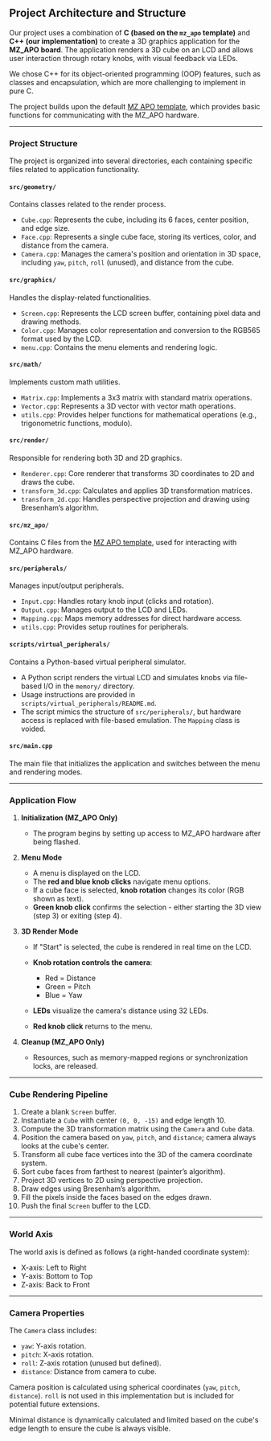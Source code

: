 ## Project Architecture and Structure

Our project uses a combination of **C (based on the `mz_apo` template)** and
**C++ (our implementation)** to create a 3D graphics application for the
**MZ_APO board**. The application renders a 3D cube on an LCD and allows user
interaction through rotary knobs, with visual feedback via LEDs.

We chose C++ for its object-oriented programming (OOP) features, such as
classes and encapsulation, which are more challenging to implement in pure C.

The project builds upon the default [MZ APO
template](https://cw.fel.cvut.cz/b242/courses/b35apo/semestral/template), which
provides basic functions for communicating with the MZ_APO hardware.

---

### Project Structure

The project is organized into several directories, each containing specific
files related to application functionality.

#### `src/geometry/`

Contains classes related to the render process.

- `Cube.cpp`: Represents the cube, including its 6 faces, center position, and
  edge size.
- `Face.cpp`: Represents a single cube face, storing its vertices, color, and
  distance from the camera.
- `Camera.cpp`: Manages the camera's position and orientation in 3D space,
  including `yaw`, `pitch`, `roll` (unused), and distance from the cube.

#### `src/graphics/`

Handles the display-related functionalities.

- `Screen.cpp`: Represents the LCD screen buffer, containing pixel data and
  drawing methods.
- `Color.cpp`: Manages color representation and conversion to the RGB565 format
  used by the LCD.
- `menu.cpp`: Contains the menu elements and rendering logic.

#### `src/math/`

Implements custom math utilities.

- `Matrix.cpp`: Implements a 3x3 matrix with standard matrix operations.
- `Vector.cpp`: Represents a 3D vector with vector math operations.
- `utils.cpp`: Provides helper functions for mathematical operations (e.g.,
  trigonometric functions, modulo).

#### `src/render/`

Responsible for rendering both 3D and 2D graphics.

- `Renderer.cpp`: Core renderer that transforms 3D coordinates to 2D and draws
  the cube.
- `transform_3d.cpp`: Calculates and applies 3D transformation matrices.
- `transform_2d.cpp`: Handles perspective projection and drawing using
  Bresenham’s algorithm.

#### `src/mz_apo/`

Contains C files from the [MZ APO
template](https://cw.fel.cvut.cz/b242/courses/b35apo/semestral/template), used
for interacting with MZ_APO hardware.

#### `src/peripherals/`

Manages input/output peripherals.

- `Input.cpp`: Handles rotary knob input (clicks and rotation).
- `Output.cpp`: Manages output to the LCD and LEDs.
- `Mapping.cpp`: Maps memory addresses for direct hardware access.
- `utils.cpp`: Provides setup routines for peripherals.

#### `scripts/virtual_peripherals/`

Contains a Python-based virtual peripheral simulator.

- A Python script renders the virtual LCD and simulates knobs via file-based
  I/O in the `memory/` directory.
- Usage instructions are provided in `scripts/virtual_peripherals/README.md`.
- The script mimics the structure of `src/peripherals/`, but hardware access is
  replaced with file-based emulation. The `Mapping` class is voided.

#### `src/main.cpp`

The main file that initializes the application and switches between the menu
and rendering modes.

---

### Application Flow

1. **Initialization (MZ_APO Only)**

   - The program begins by setting up access to MZ_APO hardware after being
     flashed.

2. **Menu Mode**

   - A menu is displayed on the LCD.
   - The **red and blue knob clicks** navigate menu options.
   - If a cube face is selected, **knob rotation** changes its color (RGB shown
     as text).
   - **Green knob click** confirms the selection - either starting the 3D view
     (step 3) or exiting (step 4).

3. **3D Render Mode**

   - If "Start" is selected, the cube is rendered in real time on the LCD.

   - **Knob rotation controls the camera**:

     - Red = Distance
     - Green = Pitch
     - Blue = Yaw

   - **LEDs** visualize the camera's distance using 32 LEDs.
   - **Red knob click** returns to the menu.

4. **Cleanup (MZ_APO Only)**

   - Resources, such as memory-mapped regions or synchronization locks, are
     released.

---

### Cube Rendering Pipeline

1. Create a blank `Screen` buffer.
2. Instantiate a `Cube` with center `(0, 0, -15)` and edge length 10.
3. Compute the 3D transformation matrix using the `Camera` and `Cube` data.
4. Position the camera based on `yaw`, `pitch`, and `distance`; camera always
   looks at the cube's center.
5. Transform all cube face vertices into the 3D of the camera coordinate
   system.
6. Sort cube faces from farthest to nearest (painter’s algorithm).
7. Project 3D vertices to 2D using perspective projection.
8. Draw edges using Bresenham’s algorithm.
9. Fill the pixels inside the faces based on the edges drawn.
10. Push the final `Screen` buffer to the LCD.

---

### World Axis

The world axis is defined as follows (a right-handed coordinate system):

- X-axis: Left to Right
- Y-axis: Bottom to Top
- Z-axis: Back to Front

---

### Camera Properties

The `Camera` class includes:

- `yaw`: Y-axis rotation.
- `pitch`: X-axis rotation.
- `roll`: Z-axis rotation (unused but defined).
- `distance`: Distance from camera to cube.

Camera position is calculated using spherical coordinates (`yaw`, `pitch`,
`distance`). `roll` is not used in this implementation but is included for
potential future extensions.

Minimal distance is dynamically calculated and limited based on the cube's edge
length to ensure the cube is always visible.

